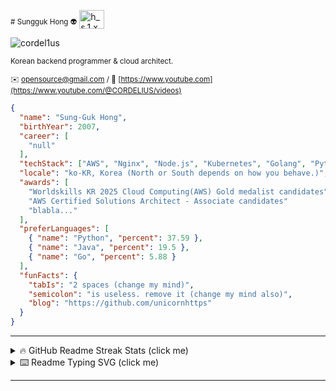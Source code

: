 <sub># Sungguk Hong 👽</sub> 
<a href="https://instagram.com/hsg.krcl" target="blank"><img align="center" src="https://raw.githubusercontent.com/rahuldkjain/github-profile-readme-generator/master/src/images/icons/Social/instagram.svg" alt="h_s.1.x" height="30" width="40" /></a>
</p>

<p align="left"> <img src="https://komarev.com/ghpvc/?username=cordel1us&label=Profile%20views&color=0e75b6&style=flat" alt="cordel1us" /> </p> 
<sub>Korean backend programmer & cloud architect.</sub>  

<sub>✉️ [opensource@gmail.com](mailto:aws.alcooudq@gmail.com) / :link: [https://www.youtube.com](https://www.youtube.com/@CORDELIUS/videos)</sub>

```json
{
  "name": "Sung-Guk Hong",
  "birthYear": 2007,
  "career": [
    "null"
  ],
  "techStack": ["AWS", "Nginx", "Node.js", "Kubernetes", "Golang", "Python"],
  "locale": "ko-KR, Korea (North or South depends on how you behave.)",
  "awards": [
    "Worldskills KR 2025 Cloud Computing(AWS) Gold medalist candidates",
    "AWS Certified Solutions Architect - Associate candidates"
    "blabla..."
  ],
  "preferLanguages": [
    { "name": "Python", "percent": 37.59 },
    { "name": "Java", "percent": 19.5 },
    { "name": "Go", "percent": 5.88 }
  ],
  "funFacts": {
    "tabIs": "2 spaces (change my mind)",
    "semicolon": "is useless. remove it (change my mind also)",
    "blog": "https://github.com/unicornhttps"
  }
}
```
---

<details>
  <summary>🔥 GitHub Readme Streak Stats (click me)</summary>
  <p>
    <a href="https://git.io/streak-stats">
      <img src="https://streak-stats.demolab.com?user=unicornhttps&theme=calm-pink" alt="GitHub Streak">
    </a>
  </p>
</details>
<details>
  <summary>⌨️ Readme Typing SVG (click me)</summary>
  <p>
    <a href="https://git.io/typing-svg">
      <img src="https://readme-typing-svg.demolab.com?font=Fira+Code&duration=2000&pause=500&multiline=true&random=false&width=435&lines=%22My+dream+is+Solutions+;Architect.%22" alt="Typing SVG">
    </a>
  </p>
</details>

---
